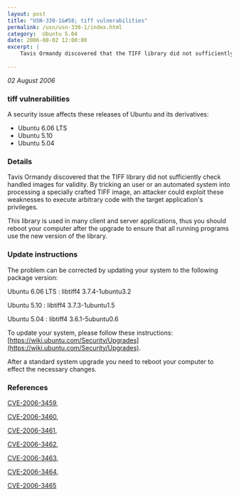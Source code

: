 ```yaml
---
layout: post
title: "USN-330-1&#58; tiff vulnerabilities"
permalink: /usn/usn-330-1/index.html
category:  Ubuntu 5.04
date: 2006-08-02 12:00:00
excerpt: |
    Tavis Ormandy discovered that the TIFF library did not sufficiently check handled images for validity. By tricking an user or an automated system into processing a specially crafted TIFF image, an attacker could exploit these weaknesses to execute arbitrary code with the target application&#39;s privileges.
    
--- 
```

 
 

*02 August 2006*

### tiff vulnerabilities

A security issue affects these releases of Ubuntu and its derivatives:

* Ubuntu 6.06 LTS
* Ubuntu 5.10
* Ubuntu 5.04

### Details

Tavis Ormandy discovered that the TIFF library did not sufficiently check handled images for validity. By tricking an user or an automated system into processing a specially crafted TIFF image, an attacker could exploit these weaknesses to execute arbitrary code with the target application&#39;s privileges.

This library is used in many client and server applications, thus you should reboot your computer after the upgrade to ensure that all running programs use the new version of the library.

### Update instructions

The problem can be corrected by updating your system to the following package version:

Ubuntu 6.06 LTS
 : libtiff4 <span>3.7.4-1ubuntu3.2</span>

Ubuntu 5.10
 : libtiff4 <span>3.7.3-1ubuntu1.5</span>

Ubuntu 5.04
 : libtiff4 <span>3.6.1-5ubuntu0.6</span>

To update your system, please follow these instructions: [https://wiki.ubuntu.com/Security/Upgrades](https://wiki.ubuntu.com/Security/Upgrades).

After a standard system upgrade you need to reboot your computer to effect the necessary changes.

### References

 
 [CVE-2006-3459](http://people.ubuntu.com/~ubuntu-security/cve/CVE-2006-3459), 

 [CVE-2006-3460](http://people.ubuntu.com/~ubuntu-security/cve/CVE-2006-3460), 

 [CVE-2006-3461](http://people.ubuntu.com/~ubuntu-security/cve/CVE-2006-3461), 

 [CVE-2006-3462](http://people.ubuntu.com/~ubuntu-security/cve/CVE-2006-3462), 

 [CVE-2006-3463](http://people.ubuntu.com/~ubuntu-security/cve/CVE-2006-3463), 

 [CVE-2006-3464](http://people.ubuntu.com/~ubuntu-security/cve/CVE-2006-3464), 

 [CVE-2006-3465](http://people.ubuntu.com/~ubuntu-security/cve/CVE-2006-3465)
 

